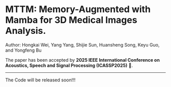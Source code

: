 # MTTM: Memory-Augmented with Mamba for 3D Medical Images Analysis.
Author: Hongkai Wei, Yang Yang, Shijie Sun, Huansheng Song, Keyu Guo, and Yongfeng Bu

The paper has been accepted by **2025 IEEE International Conference on Acoustics, Speech and Signal Processing (ICASSP2025)** 🎉.

--------------------------------------
The Code will be released soon!!!
